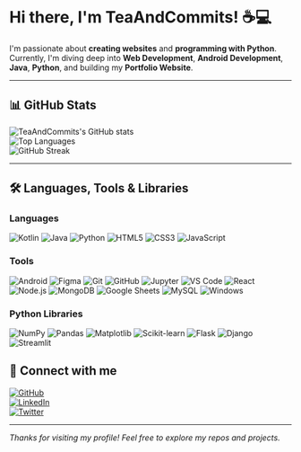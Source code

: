 # Hi there, I'm TeaAndCommits! ☕💻

I'm passionate about **creating websites** and **programming with Python**.  
Currently, I'm diving deep into **Web Development**, **Android Development**, **Java**, **Python**, and building my **Portfolio Website**.

---

## 📊 GitHub Stats

![TeaAndCommits's GitHub stats](https://github-readme-stats.vercel.app/api?username=TeaAndCommits&show_icons=true&count_private=true&theme=radical)  
![Top Languages](https://github-readme-stats.vercel.app/api/top-langs/?username=TeaAndCommits&layout=compact&theme=radical)  
![GitHub Streak](https://github-readme-streak-stats.herokuapp.com/?user=TeaAndCommits&theme=radical)

---

## 🛠️ Languages, Tools & Libraries

### Languages
![Kotlin](https://img.shields.io/badge/-Kotlin-7F52FF?style=flat-square&logo=kotlin&logoColor=white)
![Java](https://img.shields.io/badge/-Java-007396?style=flat-square&logo=java&logoColor=white)
![Python](https://img.shields.io/badge/-Python-3776AB?style=flat-square&logo=python&logoColor=white)
![HTML5](https://img.shields.io/badge/-HTML5-E34F26?style=flat-square&logo=html5&logoColor=white)
![CSS3](https://img.shields.io/badge/-CSS3-1572B6?style=flat-square&logo=css3&logoColor=white)
![JavaScript](https://img.shields.io/badge/-JavaScript-F7DF1E?style=flat-square&logo=javascript&logoColor=black)

### Tools
![Android](https://img.shields.io/badge/-Android-3DDC84?style=flat-square&logo=android&logoColor=white)
![Figma](https://img.shields.io/badge/-Figma-F24E1E?style=flat-square&logo=figma&logoColor=white)
![Git](https://img.shields.io/badge/-Git-F05032?style=flat-square&logo=git&logoColor=white)
![GitHub](https://img.shields.io/badge/-GitHub-181717?style=flat-square&logo=github&logoColor=white)
![Jupyter](https://img.shields.io/badge/-Jupyter-F37626?style=flat-square&logo=jupyter&logoColor=white)
![VS Code](https://img.shields.io/badge/-VS_Code-007ACC?style=flat-square&logo=visual-studio-code&logoColor=white)
![React](https://img.shields.io/badge/-React-61DAFB?style=flat-square&logo=react&logoColor=black)
![Node.js](https://img.shields.io/badge/-Node.js-339933?style=flat-square&logo=node.js&logoColor=white)
![MongoDB](https://img.shields.io/badge/-MongoDB-47A248?style=flat-square&logo=mongodb&logoColor=white)
![Google Sheets](https://img.shields.io/badge/-Google_Sheets-34A853?style=flat-square&logo=google-sheets&logoColor=white)
![MySQL](https://img.shields.io/badge/-MySQL-4479A1?style=flat-square&logo=mysql&logoColor=white)
![Windows](https://img.shields.io/badge/-Windows-0078D6?style=flat-square&logo=windows&logoColor=white)

### Python Libraries
![NumPy](https://img.shields.io/badge/-NumPy-013243?style=flat-square&logo=numpy&logoColor=white)
![Pandas](https://img.shields.io/badge/-Pandas-150458?style=flat-square&logo=pandas&logoColor=white)
![Matplotlib](https://img.shields.io/badge/-Matplotlib-11557C?style=flat-square&logo=matplotlib&logoColor=white)
![Scikit-learn](https://img.shields.io/badge/-Scikit--learn-F7931E?style=flat-square&logo=scikitlearn&logoColor=white)
![Flask](https://img.shields.io/badge/-Flask-000000?style=flat-square&logo=flask&logoColor=white)
![Django](https://img.shields.io/badge/-Django-092E20?style=flat-square&logo=django&logoColor=white)
![Streamlit](https://img.shields.io/badge/-Streamlit-FF4B4B?style=flat-square&logo=streamlit&logoColor=white)



## 🔗 Connect with me

[![GitHub](https://img.shields.io/badge/-GitHub-181717?style=flat-square&logo=github&logoColor=white)](https://github.com/TeaAndCommits)  
[![LinkedIn](https://img.shields.io/badge/-LinkedIn-0A66C2?style=flat-square&logo=linkedin&logoColor=white)](https://linkedin.com/in/your-linkedin)  
[![Twitter](https://img.shields.io/badge/-Twitter-1DA1F2?style=flat-square&logo=twitter&logoColor=white)](https://twitter.com/your-twitter)

---

*Thanks for visiting my profile! Feel free to explore my repos and projects.*

